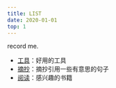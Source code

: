 ```yaml
---
title: LIST
date: 2020-01-01
top: 1
---
```


record me.

<!--more-->

- [工具](/tools)：好用的工具
- [摘抄](/quotes)：摘抄引用一些有意思的句子
- [阅读](/reads)：感兴趣的书籍